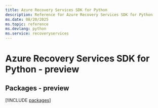```yaml
---
title: Azure Recovery Services SDK for Python
description: Reference for Azure Recovery Services SDK for Python
ms.date: 08/20/2025
ms.topic: reference
ms.devlang: python
ms.service: recoveryservices
---
```

# Azure Recovery Services SDK for Python - preview
## Packages - preview
[!INCLUDE [packages](recovery-services-index.md)]